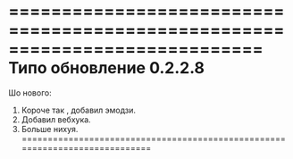 ============================================================================
Типо обновление 0.2.2.8
============================================================================
Шо нового: 
1. Короче так , добавил эмодзи.
2. Добавил вебхука.
3. Больше нихуя.
============================================================================

